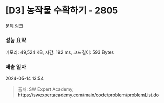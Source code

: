 # [D3] 농작물 수확하기 - 2805 

[문제 링크](https://swexpertacademy.com/main/code/problem/problemDetail.do?contestProbId=AV7GLXqKAWYDFAXB) 

### 성능 요약

메모리: 49,524 KB, 시간: 192 ms, 코드길이: 593 Bytes

### 제출 일자

2024-05-14 13:54



> 출처: SW Expert Academy, https://swexpertacademy.com/main/code/problem/problemList.do